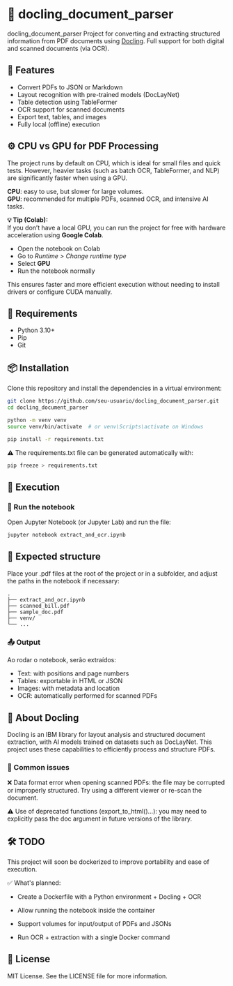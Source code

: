 # 📄 docling_document_parser

docling_document_parser
Project for converting and extracting structured information from PDF documents using [Docling](https://github.com/IBM/docling). Full support for both digital and scanned documents (via OCR).

## 🚀 Features

- Convert PDFs to JSON or Markdown
- Layout recognition with pre-trained models (DocLayNet)
- Table detection using TableFormer
- OCR support for scanned documents
- Export text, tables, and images
- Fully local (offline) execution

## ⚙️ CPU vs GPU for PDF Processing

The project runs by default on CPU, which is ideal for small files and quick tests. However, heavier tasks (such as batch OCR, TableFormer, and NLP) are significantly faster when using a GPU.

**CPU**: easy to use, but slower for large volumes.  
**GPU**: recommended for multiple PDFs, scanned OCR, and intensive AI tasks.

**💡 Tip (Colab):**  
If you don’t have a local GPU, you can run the project for free with hardware acceleration using **Google Colab**.

- Open the notebook on Colab
- Go to _Runtime > Change runtime type_
- Select **GPU**
- Run the notebook normally

This ensures faster and more efficient execution without needing to install drivers or configure CUDA manually.

## 🧰 Requirements

- Python 3.10+
- Pip
- Git

## 📦 Installation

Clone this repository and install the dependencies in a virtual environment:

```bash
git clone https://github.com/seu-usuario/docling_document_parser.git
cd docling_document_parser

python -m venv venv
source venv/bin/activate  # or venv\Scripts\activate on Windows

pip install -r requirements.txt
```

⚠️ The requirements.txt file can be generated automatically with:

```bash
pip freeze > requirements.txt
```

## 📝 Execution

### 🧪 Run the notebook

Open Jupyter Notebook (or Jupyter Lab) and run the file:

```bash
jupyter notebook extract_and_ocr.ipynb
```

## 📂 Expected structure

Place your .pdf files at the root of the project or in a subfolder, and adjust the paths in the notebook if necessary:

```
.
├── extract_and_ocr.ipynb
├── scanned_bill.pdf
├── sample_doc.pdf
├── venv/
└── ...
```

### 📤 Output

Ao rodar o notebook, serão extraídos:

- Text: with positions and page numbers
- Tables: exportable in HTML or JSON
- Images: with metadata and location
- OCR: automatically performed for scanned PDFs

## 🧠 About Docling

Docling is an IBM library for layout analysis and structured document extraction, with AI models trained on datasets such as DocLayNet. This project uses these capabilities to efficiently process and structure PDFs.

### 🐛 Common issues

❌ Data format error when opening scanned PDFs: the file may be corrupted or improperly structured. Try using a different viewer or re-scan the document.

⚠️ Use of deprecated functions (export_to_html()...): you may need to explicitly pass the doc argument in future versions of the library.

## 🛠️ TODO

This project will soon be dockerized to improve portability and ease of execution.

✅ What's planned:

- Create a Dockerfile with a Python environment + Docling + OCR

- Allow running the notebook inside the container

- Support volumes for input/output of PDFs and JSONs

- Run OCR + extraction with a single Docker command

## 📃 License

MIT License. See the LICENSE file for more information.
